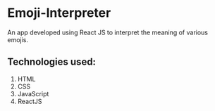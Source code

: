 # Emoji-Interpreter

An app developed using React JS to interpret the meaning of various emojis.

## Technologies used:
1. HTML
2. CSS
3. JavaScript
4. ReactJS
